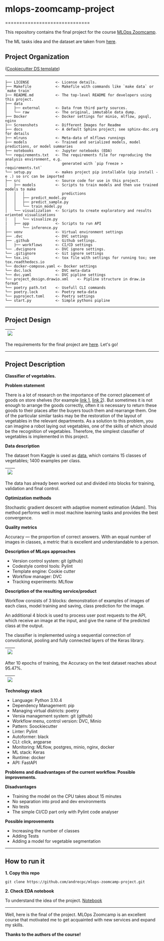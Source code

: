# mlops-zoomcamp-project
==============================

This repository contains the final project for the course [MLOps Zoomcamp](https://github.com/DataTalksClub/mlops-zoomcamp).

The ML tasks idea and the dataset are taken from [here](https://www.kaggle.com/datasets/misrakahmed/vegetable-image-dataset).

## Project Organization

([Cookiecutter DS template](https://github.com/drivendata/cookiecutter-data-science))

------------

    ├── LICENSE            <- License details.
    ├── Makefile           <- Makefile with commands like `make data` or `make train`
    ├── README.md          <- The top-level README for developers using this project.
    ├── data
    │   ├── external       <- Data from third party sources.
    │   └── raw            <- The original, immutable data dump.
    ├── Docker             <- Docker settings for minio, mlflow, pgsql, nginx
    ├── Screenshots        <- Different Images for Readme
    ├── docs               <- A default Sphinx project; see sphinx-doc.org for details
    ├── mlruns             <- Meta-data of mlflows runnings
    ├── models             <- Trained and serialized models, model predictions, or model summaries
    ├── notebooks          <- Jupyter notebooks (EDA)
    └── requirements.txt   <- The requirements file for reproducing the analysis environment, e.g.
    │                         generated with `pip freeze > requirements.txt`
    └── setup.py           <- makes project pip installable (pip install -e .) so src can be imported
    ├── src                <- Source code for use in this project.
    │   ├── models         <- Scripts to train models and then use trained models to make
    │   │   │                 predictions
    │   │   ├── predict_model.py
    │   │   ├── predict_sample.py
    │   │   └── train_model.py
    │   └── visualization  <- Scripts to create exploratory and results oriented visualizations
    │   |   └── visualize.py
    |   ├── app            <- Scripts to run API
    │       └── inference.py
    ├── venv               <- Virtual environment settings
    ├── .dvc               <- DVC settings
    ├── .github            <- Github settings.
    │   ├── workflows      <- CI/CD settings
    └── .dvcignore         <- DVC ignore settings.
    └── .gitignore         <- Git ignore settings
    └── tox.ini            <- tox file with settings for running tox; see tox.readthedocs.io
    └── docker-compose.yaml <- Docker settings
    └── dvc.lock           <- DVC meta-data
    └── dvc.yaml           <- DVC pipline settings 
    └── project_design.drawio.xml    <- Pipline structure in draw.io format
    └── poetry path.txt    <- Usefull CLI commands 
    └── poetry.lock        <- Poetry meta-data 
    └── pyproject.toml     <- Poetry settings 
    └── start.py           <- Simple pythons pipline 
--------

## Project Design

|![](https://github.com/andrecpc/mlops-zoomcamp-project/blob/main/Screenshots/project_design.png)|
|----|

The requirements for the final project are [here](https://github.com/DataTalksClub/mlops-zoomcamp/tree/main/07-project). 
Let's go!

----------------------------------------------------

## Project Description

**Classifier of vegetables.**

**Problem statement**

There is a lot of research on the importance of the correct placement of goods on store shelves (for example [link 1](https://www.researchgate.net/publication/215742904_Does_In-Store_Marketing_Work_Effects_of_the_Number_and_Position_of_Shelf_Facings_on_Brand_Attention_and_Evaluation_at_the_Point_of_Purchase),  [link 2](https://www.researchgate.net/publication/41623519_Brand_placement_and_consumer_choice_An_in-store_experiment)). But sometimes it is not enough to arrange the goods correctly, often it is necessary to return these goods to their places after the buyers touch them and rearrange them.
One of the particular similar tasks may be the restoration of the layout of vegetables in the relevant departments. As a solution to this problem, you can imagine a robot laying out vegetables, one of the skills of which should be the recognition of vegetables.
Therefore, the simplest classifier of vegetables is implemented in this project.

**Data description**

The dataset from Kaggle is used as [data](https://www.kaggle.com/datasets/misrakahmed/vegetable-image-dataset), which contains 15 classes of vegetables; 1400 examples per class.

|![](https://github.com/andrecpc/mlops-zoomcamp-project/blob/main/Screenshots/1.png)|
|----|

The data has already been worked out and divided into blocks for training, validation and final control.

**Optimization methods**

Stochastic gradient descent with adaptive moment estimation (Adam). This method performs well in most machine learning tasks and provides the best convergence.

**Quality metrics**

Accuracy — the proportion of correct answers. With an equal number of images in classes, a metric that is excellent and understandable to a person.

**Description of MLops approaches**

* Version control system: git (github)
* Codestyle control tools: Pylint
* Template engine: Cookie cutter
* Workflow manager: DVC
* Tracking experiments: MLflow

**Description of the resulting service/product**

Workflow consists of 3 blocks: demonstration of examples of images of each class, model training and saving, class prediction for the image.

An additional 4 block is used to process user post requests to the API, which receive an image at the input, and give the name of the predicted class at the output.

The classifier is implemented using a sequential connection of convolutional, pooling and fully connected layers of the Keras library.

|![](https://github.com/andrecpc/mlops-zoomcamp-project/blob/main/Screenshots/2.png)|
|----|

After 10 epochs of training, the Accuracy on the test dataset reaches about 95.47%.

|![](https://github.com/andrecpc/mlops-zoomcamp-project/blob/main/Screenshots/3.png)|
|----|

**Technology stack**

* Language: Python 3.10.4
* Dependency Management: pip
* Managing virtual districts: poetry
* Versia management system: git (github)
* Workflow menu, control version: DVC, Minio
* Pattern: Soockiecutter
* Linter: Pylint
* Autoformer: black
* CLI: click, argparse
* Monitoring: MLflow, postgres, minio, nginx, docker
* ML stack: Keras
* Runtime: docker
* API: FastAPI

**Problems and disadvantages of the current workflow. Possible improvements.**

**Disadvantages**

* Training the model on the CPU takes about 15 minutes
* No separation into prod and dev environments
* No tests
* The simple CI/CD part only with Pylint code analyser

**Possible improvements**

* Increasing the number of classes
* Adding Tests
* Adding a model for vegetable segmentation

----------------------------------------------------

## How to run it

**1. Copy this repo**

```git clone https://github.com/andrecpc/mlops-zoomcamp-project.git```

**2. Check EDA notebook**

To understand the idea of the project.
[Notebook](https://github.com/andrecpc/mlops-zoomcamp-project/blob/main/notebooks/vegetable_image_classification_using_cnn.ipynb)


----------------------------------------

Well, here is the final of the project. MLOps Zoomcamp is an excellent course that motivated me to get acquainted with new services and expand my skills.

**Thanks to the authors of the course!**
